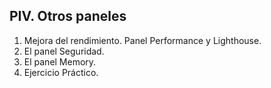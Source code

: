 ## PIV. Otros paneles

1. Mejora del rendimiento. Panel Performance y Lighthouse.
2. El panel Seguridad.
3. El panel Memory.
4. Ejercicio Práctico.
